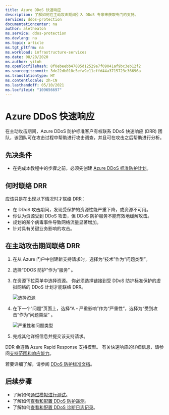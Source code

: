 ```yaml
---
title: Azure DDoS 快速响应
description: 了解如何在主动攻击期间引入 DDoS 专家来获取专门的支持。
services: ddos-protection
documentationcenter: na
author: aletheatoh
ms.service: ddos-protection
ms.devlang: na
ms.topic: article
ms.tgt_pltfrm: na
ms.workload: infrastructure-services
ms.date: 08/28/2020
ms.author: yitoh
ms.openlocfilehash: 8f0ebeebb47885d12529a7f09041af9bc3eb12f2
ms.sourcegitcommit: 3de22db010c5efa9e11cffd44a3715723c36696a
ms.translationtype: HT
ms.contentlocale: zh-CN
ms.lasthandoff: 05/10/2021
ms.locfileid: "109656697"
---
```

# <a name="azure-ddos-rapid-response"></a>Azure DDoS 快速响应

在主动攻击期间，Azure DDoS 防护标准客户有权联系 DDoS 快速响应 (DRR) 团队，该团队可在攻击过程中帮助进行攻击调查，并且可在攻击之后帮助进行分析。

## <a name="prerequisites"></a>先决条件

- 在完成本教程中的步骤之前，必须先创建 [Azure DDoS 标准防护计划](manage-ddos-protection.md)。

## <a name="when-to-engage-drr"></a>何时联络 DRR

应该只是在出现以下情况时才联络 DRR： 

- 在 DDoS 攻击期间，发现受保护的资源性能严重下降，或资源不可用。 
- 你认为资源受到 DDoS 攻击，但 DDoS 防护服务不能有效地缓解攻击。
- 规划的某个病毒事件导致网络流量显著增加。
- 针对具有关键业务影响的攻击。

## <a name="engage-drr-during-an-active-attack"></a>在主动攻击期间联络 DRR

1. 在从 Azure 门户中创建新支持请求时，选择为“技术”作为“问题类型”。
2. 选择“DDOS 防护”作为“服务” 。
3. 在资源下拉菜单中选择资源。 你必须选择链接到受 DDoS 防护标准保护的虚拟网络的 DDoS 计划才能联络 DRR。

    ![选择资源](./media/ddos-rapid-response/choose-resource.png)

4. 在下一个“问题”页面上，选择“A - 严重影响”作为“严重性”，选择为“受到攻击”作为“问题类型”  。

    ![严重性和问题类型](./media/ddos-rapid-response/severity-and-problem-type.png)

5. 完成其他详细信息并提交该支持请求。

DDR 会遵循 Azure Rapid Response 支持模型。 有关快速响应的详细信息，请参阅[支持范围和响应能力](https://azure.microsoft.com/en-us/support/plans/response/)。

若要详细了解，请参阅 [DDoS 防护标准文档](./ddos-protection-overview.md)。

## <a name="next-steps"></a>后续步骤

- 了解如何[通过模拟进行测试](test-through-simulations.md)。
- 了解如何[查看和配置 DDoS 防护遥测](telemetry.md)。
- 了解如何[查看和配置 DDoS 诊断日志记录](diagnostic-logging.md)。
